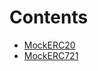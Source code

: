 

# Contents
- [MockERC20](MockERC20.sol/contract.MockERC20.md)
- [MockERC721](MockERC721.sol/contract.MockERC721.md)
